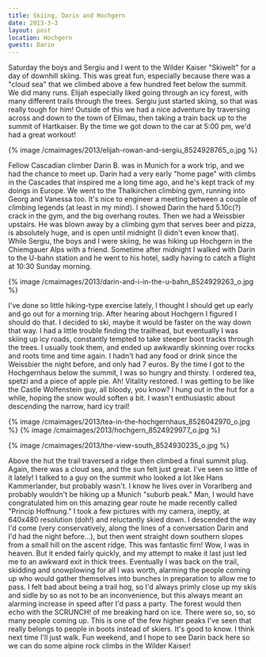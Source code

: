 ```yaml
---
title: Skiing, Darin and Hochgern
date: 2013-3-3
layout: post
location: Hochgern
guests: Darin
---
```


Saturday the boys and Sergiu and I went to the Wilder Kaiser "Skiwelt"
for a day of downhill skiing. This was great fun, especially because there
was a "cloud sea" that we climbed above a few hundred feet below the summit.
We did many runs. Elijah especially liked going through an icy forest,
with many different trails through the trees. Sergiu just started skiing,
so that was really tough for him! Outside of this we had a nice adventure
by traversing across and down to the town of Ellmau, then taking a train
back up to the summit of Hartkaiser. By the time we got down to the car
at 5:00 pm, we'd had a great workout! 


{% image /cmaimages/2013/elijah-rowan-and-sergiu_8524928765_o.jpg %}


Fellow
Cascadian climber Darin B. was in Munich for a work trip, and we had the
chance to meet up. Darin had a very early "home page" with climbs in the
Cascades that inspired me a long time ago, and he's kept track of my doings
in Europe. We went to the Thalkirchen climbing gym, running into Georg
and Vanessa too. It's nice to engineer a meeting between a couple of climbing
legends (at least in my mind). I showed Darin the hard 5.10c(?) crack in
the gym, and the big overhang routes. Then we had a Weissbier upstairs.
He was blown away by a climbing gym that serves beer and pizza, is absolutely
huge, and is open until midnight (I didn't even know that). While Sergiu,
the boys and I were skiing, he was hiking up Hochgern in the Chiemgauer
Alps with a friend. Sometime after midnight I walked with Darin to the
U-bahn station and he went to his hotel, sadly having to catch a flight
at 10:30 Sunday morning. 

{% image /cmaimages/2013/darin-and-i-in-the-u-bahn_8524929263_o.jpg %}

I've
done so little hiking-type exercise lately, I thought I should get up early
and go out for a morning trip. After hearing about Hochgern I figured I
should do that. I decided to ski, maybe it would be faster on the way down
that way. I had a little trouble finding the trailhead, but eventually
I was skiing up icy roads, constantly tempted to take steeper boot tracks
through the trees. I usually took them, and ended up awkwardly skinning
over rocks and roots time and time again. I hadn't had any food or drink
since the Weissbier the night before, and only had 7 euros. By the time
I got to the Hochgernhaus below the summit, I was so hungry and thirsty.
I ordered tea, spetzi and a piece of apple pie. Ah! Vitality restored.
I was getting to be like the Castle Wolfenstein guy, all bloody, you know?
I hung out in the hut for a while, hoping the snow would soften a bit.
I wasn't enthusiastic about descending the narrow, hard icy trail! 

{% image /cmaimages/2013/tea-in-the-hochgernhaus_8526042970_o.jpg %}
{% image /cmaimages/2013/hochgern_8524929977_o.jpg %}

{% image /cmaimages/2013/the-view-south_8524930235_o.jpg %}

Above
the hut the trail traversed a ridge then climbed a final summit plug. Again,
there was a cloud sea, and the sun felt just great. I've seen so little
of it lately! I talked to a guy on the summit who looked a lot like Hans
Kammerlander, but probably wasn't. I know he lives over in Vorarlberg and
probably wouldn't be hiking up a Munich "suburb peak." Man, I would have
congratulated him on this amazing gear route he made recently called "Princip
Hoffnung." I took a few pictures with my camera, ineptly, at 640x480 resolution
(doh!) and reluctantly skied down. I descended the way I'd come (very conservatively,
along the lines of a conversation Darin and I'd had the night before...),
but then went straight down southern slopes from a small hill on the ascent
ridge. This was fantastic firn! Wow, I was in heaven. But it ended fairly
quickly, and my attempt to make it last just led me to an awkward exit
in thick trees. Eventually I was back on the trail, skidding and snowplowing
for all I was worth, alarming the people coming up who would gather themselves
into bunches in preparation to allow me to pass. I felt bad about being
a trail hog, so I'd always primly close up my skis and sidle by so as not
to be an inconvenience, but this always meant an alarming increase in speed
after I'd pass a party. The forest would then echo with the SCRUNCH! of
me breaking hard on ice. There were so, so, so many people coming up. This
is one of the few higher peaks I've seen that really belongs to people
in boots instead of skiers. It's good to know. I think next time I'll just
walk. Fun weekend, and I hope to see Darin back here so we can do some
alpine rock climbs in the Wilder Kaiser!
